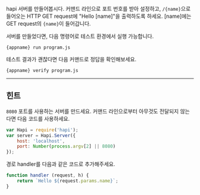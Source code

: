 hapi 서버를 만들어봅시다. 커맨드 라인으로 포트 번호를 받아 설정하고, `/{name}`으로 들어오는 HTTP GET request에 "Hello [name]"을 출력하도록 하세요. [name]에는 GET request의 `{name}`이 들어갑니다.

서버를 만들었다면, 다음 명령어로 테스트 환경에서 실행 가능합니다.

  `{appname} run program.js`

테스트 결과가 괜찮다면 다음 커맨드로 정답을 확인해보세요.

  `{appname} verify program.js`

-----------------------------------------------------------------
## 힌트

`8080` 포트를 사용하는 서버를 만드세요. 커맨드 라인으로부터 아무것도 전달되지 않는다면 다음 코드를 사용하세요.

```js
var Hapi = require('hapi');
var server = Hapi.Server({
    host: 'localhost',
    port: Number(process.argv[2] || 8080)
});
```

경로 handler를 다음과 같은 코드로 추가해주세요.

```js
function handler (request, h) {
    return `Hello ${request.params.name}`;
}
```
